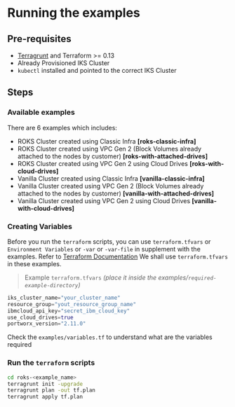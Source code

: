 # Running the examples

## Pre-requisites
- [Terragrunt](https://terragrunt.gruntwork.io/docs/getting-started/install/) and Terraform >= 0.13
- Already Provisioned IKS Cluster
- `kubectl` installed and pointed to the correct IKS Cluster


## Steps
### Available examples
There are 6 examples which includes:
- ROKS Cluster created using Classic Infra **[roks-classic-infra]**
- ROKS Cluster created using VPC Gen 2 (Block Volumes already attached to the nodes by customer) **[roks-with-attached-drives]**
- ROKS Cluster created using VPC Gen 2 using Cloud Drives **[roks-with-cloud-drives]**
- Vanilla Cluster created using Classic Infra **[vanilla-classic-infra]**
- Vanilla Cluster created using VPC Gen 2 (Block Volumes already attached to the nodes by customer) **[vanilla-with-attached-drives]**
- Vanilla Cluster created using VPC Gen 2 using Cloud Drives **[vanilla-with-cloud-drives]**

### Creating Variables
Before you run the `terraform` scripts, you can use `terraform.tfvars` or `Environment Variables` or `-var` or `-var-file` in supplement with the examples. Refer to [Terraform Documentation](https://www.terraform.io/language/values/variables#assigning-values-to-root-module-variables)
We shall use `terraform.tfvars` in these examples.

>Example `terraform.tfvars` *(place it inside the examples/`required-example-directory`)*
```terraform
iks_cluster_name="your_cluster_name"
resource_group="yout_resource_group_name"
ibmcloud_api_key="secret_ibm_cloud_key"
use_cloud_drives=true
portworx_version="2.11.0"
```
Check the `examples/variables.tf` to understand what are the variables required


### Run the `terraform` scripts
```sh
cd roks-<example_name>
terragrunt init -upgrade
terragrunt plan -out tf.plan
terragrunt apply tf.plan
```